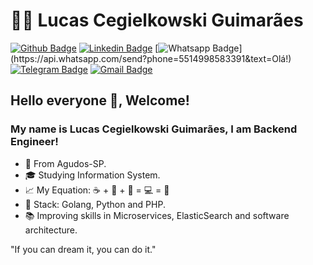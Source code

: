 # 👨‍🚀 Lucas Cegielkowski Guimarães

[![Github Badge](https://img.shields.io/badge/-Github-000?style=for-the-badge&logo=Github&logoColor=white&link=https://github.com/cegielkowski)](https://github.com/cegielkowski)
[![Linkedin Badge](https://img.shields.io/badge/-LinkedIn-blue?style=for-the-badge&logo=Linkedin&logoColor=white&link=https://www.linkedin.com/in/cegielkowski/)](https://www.linkedin.com/in/cegielkowski/)
[![Whatsapp Badge](https://img.shields.io/badge/-Whatsapp-4CA143?style=for-the-badge&labelColor=4CA143&logo=whatsapp&logoColor=white&link=https://api.whatsapp.com/send?phone=5514998583391&text=Olá!)](https://api.whatsapp.com/send?phone=5514998583391&text=Olá!)
[![Telegram Badge](https://img.shields.io/badge/-Telegram-1ca0f1?style=for-the-badge&labelColor=1ca0f1&logo=telegram&logoColor=white&link=https://t.me/Cegielkowski)](https://t.me/Cegielkowski)
[![Gmail Badge](https://img.shields.io/badge/-Gmail-c14438?style=for-the-badge&logo=Gmail&logoColor=white&link=mailto:cegielkowski.dev@gmail.com)](mailto:cegielkowski.dev@gmail.com)

## Hello everyone 👋, Welcome!

### My name is Lucas Cegielkowski Guimarães, I am Backend Engineer!

- :round_pushpin: From Agudos-SP.
- 🎓 Studying Information System.
- :chart_with_upwards_trend: My Equation: :coffee:  +  :musical_note:  +  :pizza:  =  💻  =  :purple_heart:
- 🚀 Stack: Golang, Python and PHP.
- :books: Improving skills in Microservices, ElasticSearch and software architecture.

>
  "If you can dream it, you can do it."
>
